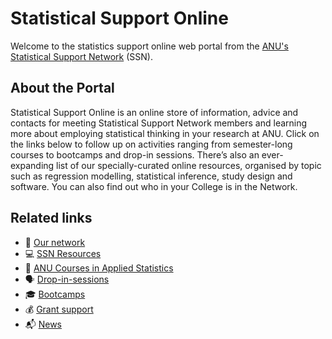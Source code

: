 # Statistical Support Online

Welcome to the statistics support online web portal from the [ANU's Statistical Support Network](https://services.anu.edu.au/business-units/dean-higher-degree-research/statistical-support-network) (SSN).

## About the Portal

Statistical Support Online is an online store of information, advice and contacts for meeting Statistical Support Network members and learning more about employing statistical thinking in your research at ANU. Click on the links below to follow up on activities ranging from semester-long courses to bootcamps and drop-in sessions. There’s also an ever-expanding list of our specially-curated online resources, organised by topic such as regression modelling, statistical inference, study design and software. You can also find out who in your College is in the Network. 

## Related links

+ <span>&#128101;</span> <a href="https://anustatsupportonline.github.io/our-network">Our network</a>
+ <span>&#128187;</span> <a href="https://anustatsupportonline.github.io/SSN-resources">SSN Resources</a>
+ <span>&#128211;</span> <a href="https://anustatsupportonline.github.io/anu-courses">ANU Courses in Applied Statistics</a>
+ <span>&#128483;</span> <a href="https://anustatsupportonline.github.io/drop-in-sessions">Drop-in-sessions</a>
+ <span>&#127891;</span> <a href="https://anustatsupportonline.github.io/bootcamps">Bootcamps</a>
+ <span>&#128176;</span> <a href="https://anustatsupportonline.github.io/grant-support">Grant support</a>
+ <span>&#128236;</span> <a href="https://anustatsupportonline.github.io/news">News</a>
